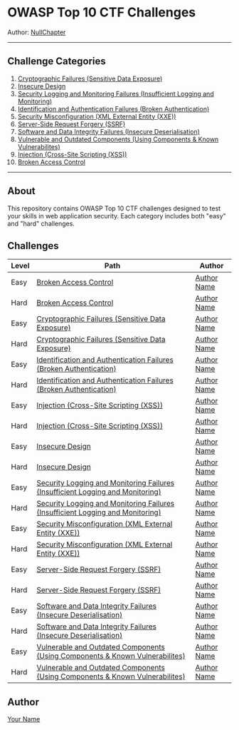 # OWASP Top 10 CTF Challenges

Author: [NullChapter](https://github.com/NullChapter)

---

## Challenge Categories

1. [Cryptographic Failures (Sensitive Data Exposure)](./Cryptographic%20Failures%20(Sensitive%20Data%20Exposure))
2. [Insecure Design](./Insecure%20Design)
3. [Security Logging and Monitoring Failures (Insufficient Logging and Monitoring)](./Security%20Logging%20and%20Monitoring%20Failures%20(Insufficient%20Logging%20and%20Monitoring))
4. [Identification and Authentication Failures (Broken Authentication)](./Identification%20and%20Authentication%20Failures%20(Broken%20Authentication))
5. [Security Misconfiguration (XML External Entity (XXE))](./Security%20Misconfiguration%20(XML%20External%20Entity%20(XXE)))
6. [Server-Side Request Forgery (SSRF)](./Server-Side%20Request%20Forgery%20(SSRF))
7. [Software and Data Integrity Failures (Insecure Deserialisation)](./Software%20and%20Data%20Integrity%20Failures%20(Insecure%20Deserialisation))
8. [Vulnerable and Outdated Components (Using Components & Known Vulnerabilites)](./Vulnerable%20and%20Outdated%20Components%20(Using%20Components%20&%20Known%20Vulnerabilites))
9. [Injection (Cross-Site Scripting (XSS))](./Injection%20(Cross-Site%20Scripting%20(XSS)))
10. [Broken Access Control](./Broken%20Access%20Control)

---

## About

This repository contains OWASP Top 10 CTF challenges designed to test your skills in web application security. Each category includes both "easy" and "hard" challenges.

## Challenges

| Level | Path                                    | Author                           |
|-------|-----------------------------------------|----------------------------------|
| Easy | [Broken Access Control](./Broken%20Access%20Control/easy)| [Author Name](https://github.com/authorusername) |
| Hard | [Broken Access Control](./Broken%20Access%20Control/hard)| [Author Name](https://github.com/authorusername) |
| Easy | [Cryptographic Failures (Sensitive Data Exposure)](./Cryptographic%20Failures%20(Sensitive%20Data%20Exposure)/easy)| [Author Name](https://github.com/authorusername) |
| Hard | [Cryptographic Failures (Sensitive Data Exposure)](./Cryptographic%20Failures%20(Sensitive%20Data%20Exposure)/hard)| [Author Name](https://github.com/authorusername) |
| Easy | [Identification and Authentication Failures (Broken Authentication)](./Identification%20and%20Authentication%20Failures%20(Broken%20Authentication)/easy)| [Author Name](https://github.com/authorusername) |
| Hard | [Identification and Authentication Failures (Broken Authentication)](./Identification%20and%20Authentication%20Failures%20(Broken%20Authentication)/hard)| [Author Name](https://github.com/authorusername) |
| Easy | [Injection (Cross-Site Scripting (XSS))](./Injection%20(Cross-Site%20Scripting%20(XSS))/easy)| [Author Name](https://github.com/authorusername) |
| Hard | [Injection (Cross-Site Scripting (XSS))](./Injection%20(Cross-Site%20Scripting%20(XSS))/hard)| [Author Name](https://github.com/authorusername) |
| Easy | [Insecure Design](./Insecure%20Design/easy)| [Author Name](https://github.com/authorusername) |
| Hard | [Insecure Design](./Insecure%20Design/hard)| [Author Name](https://github.com/authorusername) |
| Easy | [Security Logging and Monitoring Failures (Insufficient Logging and Monitoring)](./Security%20Logging%20and%20Monitoring%20Failures%20(Insufficient%20Logging%20and%20Monitoring)/easy)| [Author Name](https://github.com/authorusername) |
| Hard | [Security Logging and Monitoring Failures (Insufficient Logging and Monitoring)](./Security%20Logging%20and%20Monitoring%20Failures%20(Insufficient%20Logging%20and%20Monitoring)/hard)| [Author Name](https://github.com/authorusername) |
| Easy | [Security Misconfiguration (XML External Entity (XXE))](./Security%20Misconfiguration%20(XML%20External%20Entity%20(XXE))/easy)| [Author Name](https://github.com/authorusername) |
| Hard | [Security Misconfiguration (XML External Entity (XXE))](./Security%20Misconfiguration%20(XML%20External%20Entity%20(XXE))/hard)| [Author Name](https://github.com/authorusername) |
| Easy | [Server-Side Request Forgery (SSRF)](./Server-Side%20Request%20Forgery%20(SSRF)/easy)| [Author Name](https://github.com/authorusername) |
| Hard | [Server-Side Request Forgery (SSRF)](./Server-Side%20Request%20Forgery%20(SSRF)/hard)| [Author Name](https://github.com/authorusername) |
| Easy | [Software and Data Integrity Failures (Insecure Deserialisation)](./Software%20and%20Data%20Integrity%20Failures%20(Insecure%20Deserialisation)/easy)| [Author Name](https://github.com/authorusername) |
| Hard | [Software and Data Integrity Failures (Insecure Deserialisation)](./Software%20and%20Data%20Integrity%20Failures%20(Insecure%20Deserialisation)/hard)| [Author Name](https://github.com/authorusername) |
| Easy | [Vulnerable and Outdated Components (Using Components & Known Vulnerabilites)](./Vulnerable%20and%20Outdated%20Components%20(Using%20Components%20&%20Known%20Vulnerabilites)/easy)| [Author Name](https://github.com/authorusername) |
| Hard | [Vulnerable and Outdated Components (Using Components & Known Vulnerabilites)](./Vulnerable%20and%20Outdated%20Components%20(Using%20Components%20&%20Known%20Vulnerabilites)/hard)| [Author Name](https://github.com/authorusername) |
## Author

[Your Name](https://github.com/yourusername)
